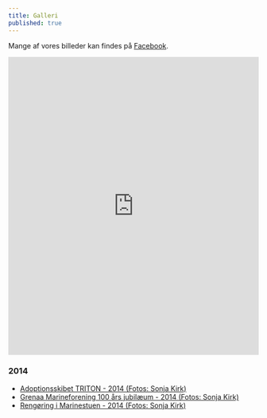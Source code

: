 ```yaml
---
title: Galleri
published: true
---
```


Mange af vores billeder kan findes på [Facebook](https://www.facebook.com/grenaamarineforening).

<iframe src="https://drive.google.com/embeddedfolderview?id=0BwKZbD8HG_2LQ3Jyd21ySXhWRmM#grid" style="width:100%; height:600px; border:0;"></iframe>

### 2014
* [Adoptionsskibet TRITON - 2014  (Fotos: Sonja Kirk)](http://www.grenaamarineforening.dk/galleri_serie/Triton2014/index.html)
* [Grenaa Marineforening 100 års jubilæum - 2014  (Fotos: Sonja Kirk)](http://www.grenaamarineforening.dk/galleri_serie/Triton2014/index.html)
* [Rengøring i Marinestuen - 2014  (Fotos: Sonja Kirk)](http://www.grenaamarineforening.dk/galleri_serie/Triton2014/index.html)

